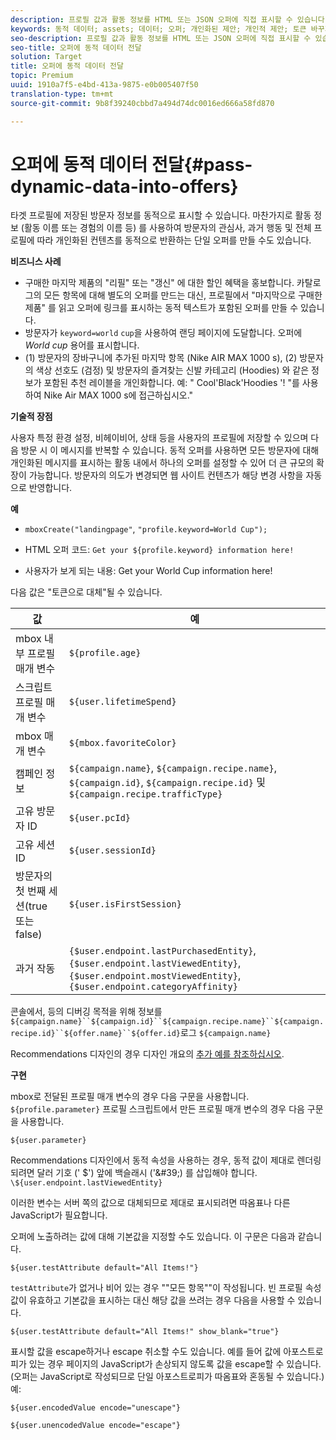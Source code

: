 ```yaml
---
description: 프로필 값과 활동 정보를 HTML 또는 JSON 오퍼에 직접 표시할 수 있습니다.
keywords: 동적 데이터; assets; 데이터; 오퍼; 개인화된 제안; 개인적 제안; 토큰 바꾸기
seo-description: 프로필 값과 활동 정보를 HTML 또는 JSON 오퍼에 직접 표시할 수 있습니다.
seo-title: 오퍼에 동적 데이터 전달
solution: Target
title: 오퍼에 동적 데이터 전달
topic: Premium
uuid: 1910a7f5-e4bd-413a-9875-e0b005407f50
translation-type: tm+mt
source-git-commit: 9b8f39240cbbd7a494d74dc0016ed666a58fd870

---
```



# 오퍼에 동적 데이터 전달{#pass-dynamic-data-into-offers}

타겟 프로필에 저장된 방문자 정보를 동적으로 표시할 수 있습니다. 마찬가지로 활동 정보 (활동 이름 또는 경험의 이름 등) 를 사용하여 방문자의 관심사, 과거 행동 및 전체 프로필에 따라 개인화된 컨텐츠를 동적으로 반환하는 단일 오퍼를 만들 수도 있습니다.

**비즈니스 사례**

* 구매한 마지막 제품의 &quot;리필&quot; 또는 &quot;갱신&quot; 에 대한 할인 혜택을 홍보합니다. 카탈로그의 모든 항목에 대해 별도의 오퍼를 만드는 대신, 프로필에서 &quot;마지막으로 구매한 제품&quot; 를 읽고 오퍼에 링크를 표시하는 동적 텍스트가 포함된 오퍼를 만들 수 있습니다.
* 방문자가 `keyword=world` `cup`을 사용하여 랜딩 페이지에 도달합니다. 오퍼에 *World cup* 용어를 표시합니다.
* (1) 방문자의 장바구니에 추가된 마지막 항목 (Nike AIR MAX 1000 s), (2) 방문자의 색상 선호도 (검정) 및 방문자의 즐겨찾는 신발 카테고리 (Hoodies) 와 같은 정보가 포함된 추천 레이블을 개인화합니다. 예: &quot; Cool&#39;Black&#39;Hoodies &#39;! &quot;를 사용하여 Nike Air MAX 1000 s에 접근하십시오.&quot;


**기술적 장점**

사용자 특정 환경 설정, 비헤이비어, 상태 등을 사용자의 프로필에 저장할 수 있으며 다음 방문 시 이 메시지를 반복할 수 있습니다. 동적 오퍼를 사용하면 모든 방문자에 대해 개인화된 메시지를 표시하는 활동 내에서 하나의 오퍼를 설정할 수 있어 더 큰 규모의 확장이 가능합니다. 방문자의 의도가 변경되면 웹 사이트 컨텐츠가 해당 변경 사항을 자동으로 반영합니다.

**예**

* `mboxCreate("landingpage"`, `"profile.keyword=World Cup");`

* HTML 오퍼 코드: `Get your ${profile.keyword} information here!`
* 사용자가 보게 되는 내용: Get your World Cup information here!

다음 값은 &quot;토큰으로 대체&quot;될 수 있습니다.

| 값 | 예 |
|--- |--- |
| mbox 내부 프로필 매개 변수 | `${profile.age}` |
| 스크립트 프로필 매개 변수 | `${user.lifetimeSpend}` |
| mbox 매개 변수 | `${mbox.favoriteColor}` |
| 캠페인 정보 | `${campaign.name}`, `${campaign.recipe.name}`, `${campaign.id}`, `${campaign.recipe.id}` 및 `${campaign.recipe.trafficType}` |
| 고유 방문자 ID | `${user.pcId}` |
| 고유 세션 ID | `${user.sessionId}` |
| 방문자의 첫 번째 세션(true 또는 false) | `${user.isFirstSession}` |
| 과거 작동 | `{$user.endpoint.lastPurchasedEntity}`, `{$user.endpoint.lastViewedEntity}`, `{$user.endpoint.mostViewedEntity}`, `{$user.endpoint.categoryAffinity}` |

콘솔에서, 등의 디버깅 목적을 위해 정보를 `${campaign.name}``${campaign.id}``${campaign.recipe.name}``${campaign.recipe.id}``${offer.name}``${offer.id}`로그 `${campaign.name}`

Recommendations 디자인의 경우 디자인 개요의 [추가 예를 참조하십시오](/help/c-recommendations/c-design-overview/design-overview.md).

**구현**

mbox로 전달된 프로필 매개 변수의 경우 다음 구문을 사용합니다. `${profile.parameter}` 프로필 스크립트에서 만든 프로필 매개 변수의 경우 다음 구문을 사용합니다.

`${user.parameter}`

Recommendations 디자인에서 동적 속성을 사용하는 경우, 동적 값이 제대로 렌더링되려면 달러 기호 (&#39; $&#39;) 앞에 백슬래시 (&#39;\&#39;) 를 삽입해야 합니다. `\${user.endpoint.lastViewedEntity}`

이러한 변수는 서버 쪽의 값으로 대체되므로 제대로 표시되려면 따옴표나 다른 JavaScript가 필요합니다.

오퍼에 노출하려는 값에 대해 기본값을 지정할 수도 있습니다. 이 구문은 다음과 같습니다.

`${user.testAttribute default="All Items!"}`

`testAttribute`가 없거나 비어 있는 경우 &quot;&quot;모든 항목&quot;&quot;이 작성됩니다. 빈 프로필 속성 값이 유효하고 기본값을 표시하는 대신 해당 값을 쓰려는 경우 다음을 사용할 수 있습니다.

`${user.testAttribute default="All Items!" show_blank="true"}`

표시할 값을 escape하거나 escape 취소할 수도 있습니다. 예를 들어 값에 아포스트로피가 있는 경우 페이지의 JavaScript가 손상되지 않도록 값을 escape할 수 있습니다. (오퍼는 JavaScript로 작성되므로 단일 아포스트로피가 따옴표와 혼동될 수 있습니다.) 예:

`${user.encodedValue encode="unescape"}`

`${user.unencodedValue encode="escape"}`